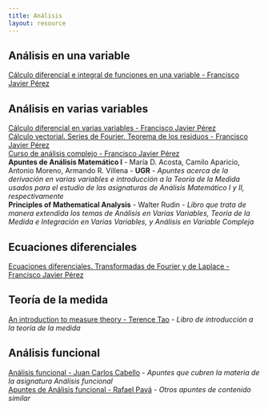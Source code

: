 ```yaml
---
title: Análisis
layout: resource
---
```


## Análisis en una variable
[Cálculo diferencial e integral de funciones en una variable - Francisco Javier Pérez](http://www.ugr.es/~fjperez/textos/calculo_diferencial_integral_func_una_var.pdf)  

## Análisis en varias variables
[Cálculo diferencial en varias variables - Francisco Javier Pérez](http://www.ugr.es/~fjperez/textos/Calculo_Diferencial_Varias_Variables.pdf)  
[Cálculo vectorial. Series de Fourier. Teorema de los residuos - Francisco Javier Pérez](http://www.ugr.es/~fjperez/textos/calculo_vectorial_fourier_residuos.pdf)  
[Curso de análisis complejo - Francisco Javier Pérez](http://www.ugr.es/~fjperez/textos/funciones_variable_compleja.pdf)  
**Apuntes de Análisis Matemático I** - María D. Acosta, Camilo Aparicio, Antonio Moreno, Armando R. Villena - **UGR** - *Apuntes acerca de la derivación en varias variables e introducción a la Teoría de la Medida usados para el estudio de las asignaturas de Análisis Matemático I y II, respectivamente*  
**Principles of Mathematical Analysis** - Walter Rudin - *Libro que trata de manera extendida los temas de Análisis en Varias Variables, Teoría de la Medida e Integración en Varias Variables, y Análisis en Variable Compleja*  

## Ecuaciones diferenciales
[Ecuaciones diferenciales. Transformadas de Fourier y de Laplace - Francisco Javier Pérez](http://www.ugr.es/~fjperez/textos/eedd_laplace_fourier.pdf)

## Teoría de la medida
[An introduction to measure theory - Terence Tao](http://terrytao.files.wordpress.com/2011/01/measure-book1.pdf) - *Libro de introducción a la teoría de la medida*

## Análisis funcional
[Análisis funcional - Juan Carlos Cabello](https://www.ugr.es/~dpto_am/docencia/Apuntes/Analisis_funcional_cabello.pdf) - *Apuntes que cubren la materia de la asignatura Análisis funcional*  
[Apuntes de Análisis funcional - Rafael Payá](https://www.ugr.es/~dpto_am/docencia/Apuntes/Analisis_Funcional_Paya.pdf) - *Otros apuntes de contenido similar*  
